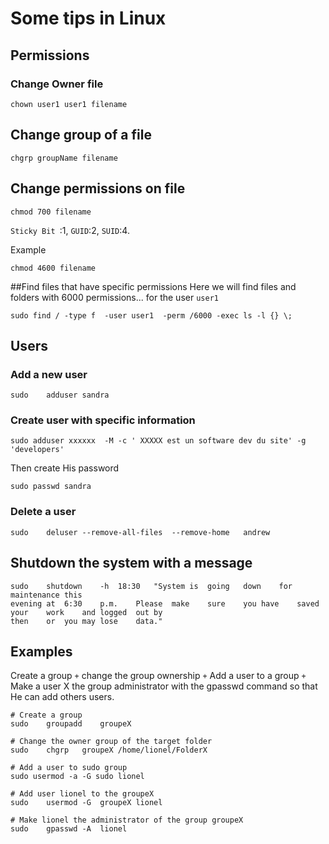 # Some tips in Linux 
## Permissions
### Change Owner file
```
chown user1 user1 filename
```
## Change group of a file
```
chgrp groupName filename
```
## Change permissions on file
```
chmod 700 filename
```
`Sticky Bit `:1, `GUID`:2, `SUID`:4.

Example
```
chmod 4600 filename
```
##Find files that have specific permissions
Here we will find files and folders with 6000 permissions... for the user `user1`
```
sudo find / -type f  -user user1  -perm /6000 -exec ls -l {} \;
```
## Users
### Add a new user
```
sudo	adduser	sandra
```
### Create user with specific information
```
sudo adduser xxxxxx  -M -c ' XXXXX est un software dev du site' -g 'developers'
```
Then create His password
```
sudo passwd	sandra
```
### Delete a user
```
sudo	deluser	--remove-all-files	--remove-home	andrew
```

## Shutdown the system with a message 
```
sudo	shutdown	-h	18:30	"System	is	going	down	for	maintenance	this
evening	at	6:30	p.m.	Please	make	sure	you	have	saved	your	work	and	logged	out	by
then	or	you	may	lose	data."
```
## Examples 
Create a group `+` change the group	ownership `+` Add a user to a group `+` Make a user	X	the	group	administrator	with	the	gpasswd command so that He can add others users.
```
# Create a group 
sudo	groupadd	groupeX

# Change the owner group of the target folder
sudo	chgrp	groupeX /home/lionel/FolderX

# Add a user to sudo group
sudo usermod -a -G sudo lionel

# Add user lionel to the groupeX
sudo	usermod	-G	groupeX lionel

# Make lionel the administrator of the group groupeX
sudo	gpasswd	-A	lionel

```





